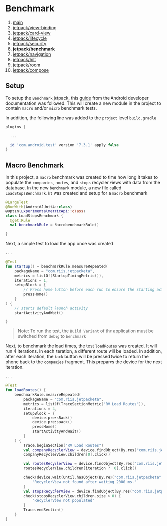# Benchmark
1. [main](https://github.com/godfreynolan/jetpacks)
2. [jetpack/view-binding](https://github.com/godfreynolan/jetpacks/tree/jetpack/view-binding)
3. [jetpack/card-view](https://github.com/godfreynolan/jetpacks/tree/jetpack/card-view)
4. [jetpack/lifecycle](https://github.com/godfreynolan/jetpacks/tree/jetpack/lifecycle)
5. [jetpack/security](https://github.com/godfreynolan/jetpacks/tree/jetpack/security)
6. **jetpack/benchmark**
7. [jetpack/navigation](https://github.com/godfreynolan/jetpacks/tree/jetpack/navigation)
8. [jetpack/hilt](https://github.com/godfreynolan/jetpacks/tree/jetpack/hilt)
9. [jetpack/room](https://github.com/godfreynolan/jetpacks/tree/jetpack/room)
10. [jetpack/compose](https://github.com/godfreynolan/jetpacks/tree/jetpack/compose)
## Setup
To setup the `Benchmark` jetpack, this [guide](https://developer.android.com/topic/performance/benchmarking/macrobenchmark-overview) from the Android developer documentation was followed. This will create a new module in the project to contain `macro` and/or `micro` benchmark tests.

In addition, the following line was added to the `project` level `build.gradle`
```gradle
plugins {

  ...

  id 'com.android.test' version '7.3.1' apply false
}
```

## Macro Benchmark
In this project, a `macro` benchmark was created to time how long it takes to populate the `companies`, `routes`, and `stops` recycler views with data from the database. In the new `benchmark` module, a new file called `LoadStopsBenchmark.kt` was created and setup for a `macro` benchmark
```kotlin
@LargeTest
@RunWith(AndroidJUnit4::class)
@OptIn(ExperimentalMetricApi::class)
class LoadStopsBenchmark {
  @get:Rule
  val benchmarkRule = MacrobenchmarkRule()

}
```

Next, a simple test to load the app once was created
```kotlin
...

@Test
fun startup() = benchmarkRule.measureRepeated(
    packageName = "com.riis.jetpacketa",
    metrics = listOf(StartupTimingMetric()),
    iterations = 1,
    setupBlock = {
        // Press home button before each run to ensure the starting activity isn't visible.
        pressHome()
    }
) {
    // starts default launch activity
    startActivityAndWait()

}
```
> Note: To run the test, the `Build Variant` of the application must be switched from `debug` to `benchmark`

Next, to benchmark the load times, the test `loadRoutes` was created. It will run 4 iterations. In each iteration, a different route will be loaded. In addition, after each iteration, the `back` button will be pressed twice to return the phone back to the `companies` fragment. This prepares the device for the next iteration.
```kotlin
...

@Test
fun loadRoutes() {
    benchmarkRule.measureRepeated(
        packageName = "com.riis.jetpacketa",
        metrics = listOf(TraceSectionMetric("RV Load Routes")),
        iterations = 4,
        setupBlock = {
            device.pressBack()
            device.pressBack()
            pressHome()
            startActivityAndWait()
        }
    ) {
        Trace.beginSection("RV Load Routes")
        val companyRecyclerView = device.findObject(By.res("com.riis.jetpacketa", "companyRecyclerView"))
        companyRecyclerView.children[0].click()

        val routesRecyclerView = device.findObject(By.res("com.riis.jetpacketa", "routeRecyclerView"))
        routesRecyclerView.children[iteration ?: 0].click()

        check(device.wait(Until.hasObject(By.res("com.riis.jetpacketa", "stopsRecyclerView")), 2000)) {
            "RecyclerView not found after waiting 2000 ms."
        }
        val stopsRecyclerView = device.findObject(By.res("com.riis.jetpacketa", "stopsRecyclerView"))
        check(stopsRecyclerView.children.size > 0) {
            "RecyclerView not populated"
        }
        Trace.endSection()
    }
}
```